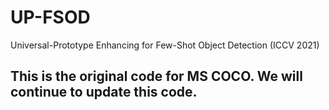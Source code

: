 # UP-FSOD
Universal-Prototype Enhancing for Few-Shot Object Detection (ICCV 2021)


## This is the original code for MS COCO. We will continue to update this code.
